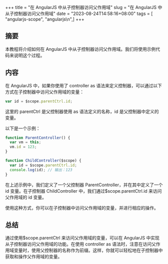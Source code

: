 +++
title = "在 AngularJS 中从子控制器访问父作用域"
slug = "在 AngularJS 中从子控制器访问父作用域"
date = "2023-08-24T14:58:16+08:00"
tags = [ "angularjs-scope", "angularjs\n",]
+++


## 摘要

本教程将介绍如何在 AngularJS 中从子控制器访问父作用域。我们将使用示例代码来说明这个过程。

## 内容

在 AngularJS 中，如果你使用了 controller as 语法来定义控制器，可以通过以下方式在子控制器中访问父作用域的变量：

```javascript
var id = $scope.parentCtrl.id;
```

这里的 parentCtrl 是父控制器使用 as 语法定义的名称，id 是父控制器中定义的变量。

以下是一个示例：

```javascript
function ParentController() {
  var vm = this;
  vm.id = 123;
}

function ChildController($scope) {
  var id = $scope.parentCtrl.id;
  console.log(id); // 输出：123
}
```

在上述示例中，我们定义了一个父控制器 ParentController，并在其中定义了一个 id 变量。在子控制器 ChildController 中，我们通过$scope.parentCtrl.id 来访问父作用域的 id 变量。

使用这种方式，你可以在子控制器中访问父作用域的变量，并进行相应的操作。

## 总结

通过使用$scope.parentCtrl 来访问父作用域的变量，可以在 AngularJS 中实现从子控制器访问父作用域的功能。在使用 controller as 语法时，注意在访问父作用域变量时，使用父控制器的名称作为前缀。这样，你就可以轻松地在子控制器中获取和操作父作用域的变量。

